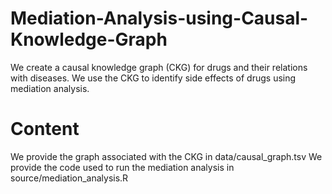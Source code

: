 # Mediation-Analysis-using-Causal-Knowledge-Graph
We create a causal knowledge graph (CKG) for drugs and their relations with diseases.
We use the CKG to identify side effects of drugs using mediation analysis.

# Content
We provide the graph associated with the CKG in data/causal_graph.tsv
We provide the code used to run the mediation analysis in source/mediation_analysis.R
